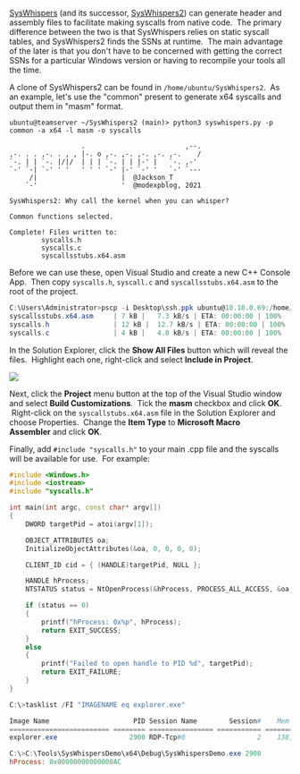 [SysWhispers](https://github.com/jthuraisamy/SysWhispers) (and its successor, [SysWhispers2](https://github.com/jthuraisamy/SysWhispers2)) can generate header and assembly files to facilitate making syscalls from native code.  The primary difference between the two is that SysWhispers relies on static syscall tables, and SysWhispers2 finds the SSNs at runtime.  The main advantage of the later is that you don't have to be concerned with getting the correct SSNs for a particular Windows version or having to recompile your tools all the time.

A clone of SysWhispers2 can be found in `/home/ubuntu/SysWhispers2`.  As an example, let's use the "common" present to generate x64 syscalls and output them in "masm" format.

```shelll
ubuntu@teamserver ~/SysWhispers2 (main)> python3 syswhispers.py -p common -a x64 -l masm -o syscalls

                  .                         ,--.
,-. . . ,-. . , , |-. o ,-. ,-. ,-. ,-. ,-.    /
`-. | | `-. |/|/  | | | `-. | | |-' |   `-. ,-'
`-' `-| `-' ' '   ' ' ' `-' |-' `-' '   `-' `---
     /|                     |  @Jackson_T
    `-'                     '  @modexpblog, 2021

SysWhispers2: Why call the kernel when you can whisper?

Common functions selected.

Complete! Files written to:
        syscalls.h
        syscalls.c
        syscallsstubs.x64.asm
```
  

Before we can use these, open Visual Studio and create a new C++ Console App.  Then copy `syscalls.h`, `syscall.c` and `syscallsstubs.x64.asm` to the root of the project.

```powershell
C:\Users\Administrator>pscp -i Desktop\ssh.ppk ubuntu@10.10.0.69:/home/ubuntu/SysWhispers2/syscalls* C:\Tools\SysWhispersDemo\.
syscallsstubs.x64.asm     | 7 kB |   7.3 kB/s | ETA: 00:00:00 | 100%
syscalls.h                | 12 kB |  12.7 kB/s | ETA: 00:00:00 | 100%
syscalls.c                | 4 kB |   4.0 kB/s | ETA: 00:00:00 | 100%
```

In the Solution Explorer, click the **Show All Files** button which will reveal the files.  Highlight each one, right-click and select **Include in Project**.  

![](https://rto2-assets.s3.eu-west-2.amazonaws.com/edr/syscalls/syswhispers/solution-explorer.png)


Next, click the **Project** menu button at the top of the Visual Studio window and select **Build Customizations**.  Tick the **masm** checkbox and click **OK**.  Right-click on the `syscallstubs.x64.asm` file in the Solution Explorer and choose Properties.  Change the **Item Type** to **Microsoft Macro Assembler** and click **OK**.

Finally, add `#include "syscalls.h"` to your main .cpp file and the syscalls will be available for use.  For example:

```cpp
#include <Windows.h>
#include <iostream>
#include "syscalls.h"

int main(int argc, const char* argv[])
{
	DWORD targetPid = atoi(argv[1]);

	OBJECT_ATTRIBUTES oa;
	InitializeObjectAttributes(&oa, 0, 0, 0, 0);

	CLIENT_ID cid = { (HANDLE)targetPid, NULL };

	HANDLE hProcess;
	NTSTATUS status = NtOpenProcess(&hProcess, PROCESS_ALL_ACCESS, &oa, &cid);

	if (status == 0)
	{
		printf("hProcess: 0x%p", hProcess);
		return EXIT_SUCCESS;
	}
	else
	{
		printf("Failed to open handle to PID %d", targetPid);
		return EXIT_FAILURE;
	}
}
```

```powershell
C:\>tasklist /FI "IMAGENAME eq explorer.exe"

Image Name                     PID Session Name        Session#    Mem Usage
========================= ======== ================ =========== ============
explorer.exe                  2900 RDP-Tcp#0                  2    138,980 K

C:\>C:\Tools\SysWhispersDemo\x64\Debug\SysWhispersDemo.exe 2900
hProcess: 0x00000000000000AC
```
